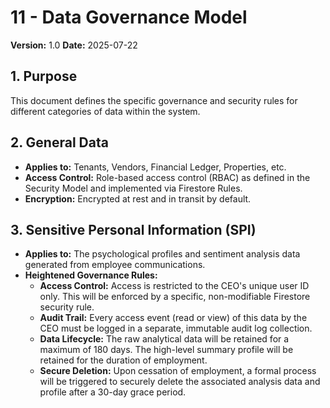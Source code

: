 # 11 - Data Governance Model

**Version:** 1.0
**Date:** 2025-07-22

## 1. Purpose

This document defines the specific governance and security rules for different categories of data within the system.

## 2. General Data

- **Applies to:** Tenants, Vendors, Financial Ledger, Properties, etc.
- **Access Control:** Role-based access control (RBAC) as defined in the Security Model and implemented via Firestore Rules.
- **Encryption:** Encrypted at rest and in transit by default.

## 3. Sensitive Personal Information (SPI)

- **Applies to:** The psychological profiles and sentiment analysis data generated from employee communications.
- **Heightened Governance Rules:**
    - **Access Control:** Access is restricted to the CEO's unique user ID only. This will be enforced by a specific, non-modifiable Firestore security rule.
    - **Audit Trail:** Every access event (read or view) of this data by the CEO must be logged in a separate, immutable audit log collection.
    - **Data Lifecycle:** The raw analytical data will be retained for a maximum of 180 days. The high-level summary profile will be retained for the duration of employment.
    - **Secure Deletion:** Upon cessation of employment, a formal process will be triggered to securely delete the associated analysis data and profile after a 30-day grace period.